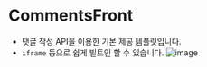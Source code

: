 # CommentsFront

- 댓글 작성 API을 이용한 기본 제공 템플릿입니다.
- `iframe` 등으로 쉽게 빌트인 할 수 있습니다.
![image](https://user-images.githubusercontent.com/13795765/111897679-bf8d4000-8a64-11eb-824a-2d7c59dce11a.png)
